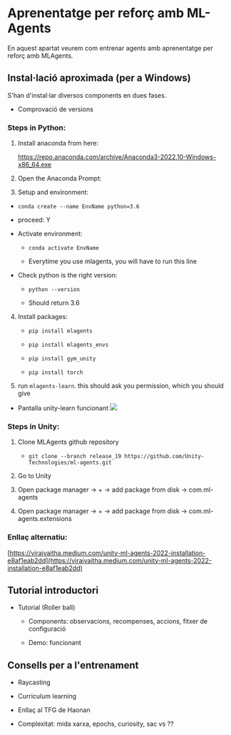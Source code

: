 # Aprenentatge per reforç amb ML-Agents

En aquest apartat veurem com entrenar agents amb aprenentatge per reforç amb MLAgents.

## Instal·lació aproximada (per a Windows)

S'han d'instal·lar diversos components en dues fases.

- Comprovació de versions

### Steps in Python: 

1. Install anaconda from here: 

    https://repo.anaconda.com/archive/Anaconda3-2022.10-Windows-x86_64.exe

2. Open the Anaconda Prompt:

3. Setup and environment: 

  - `conda create --name EnvName python=3.6`

  - proceed: Y

  - Activate environment:
 
	- `conda activate EnvName`

	- Everytime you use mlagents, you will have to run this line

  - Check python is the right version: 

	- `python --version`

	- Should return 3.6 

4. Install packages:

	- `pip install mlagents`

	- `pip install mlagents_envs`

	- `pip install gym_unity`

	- `pip install torch`

5. run `mlagents-learn`. this should ask you permission, which you should give


- Pantalla unity-learn funcionant
![](mlagentslearn.png)

### Steps in Unity: 

1. Clone MLAgents github repository 

   - `git clone --branch release_19 https://github.com/Unity-Technologies/ml-agents.git`

2. Go to Unity

3. Open package manager -> + -> add package from disk -> com.ml-agents

4. Open package manager -> + -> add package from disk -> com.ml-agents.extensions

### Enllaç alternatiu:

[https://virajvaitha.medium.com/unity-ml-agents-2022-installation-e8af1eab2dd](https://virajvaitha.medium.com/unity-ml-agents-2022-installation-e8af1eab2dd)


## Tutorial introductori

- Tutorial (Roller ball)

  - Components: observacions, recompenses, accions, fitxer de configuració

  - Demo: funcionant


## Consells per a l'entrenament

  - Raycasting

  - Curriculum learning

  - Enllaç al TFG de Haonan

  - Complexitat: mida xarxa, epochs, curiosity, sac vs ??

